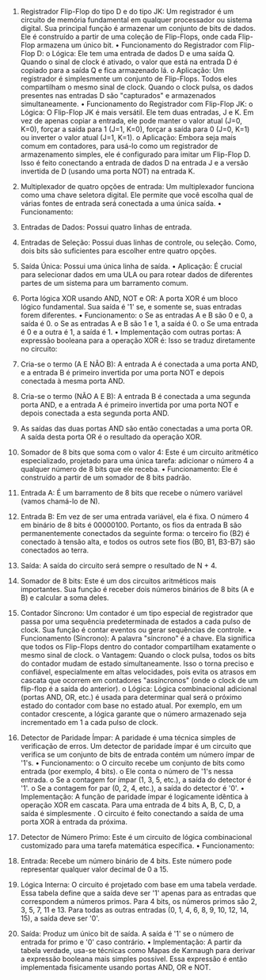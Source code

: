 1.	Registrador Flip-Flop do tipo D e do tipo JK:
Um registrador é um circuito de memória fundamental em qualquer processador ou sistema digital. Sua principal função é armazenar um conjunto de bits de dados. Ele é construído a partir de uma coleção de Flip-Flops, onde cada Flip-Flop armazena um único bit.
•	Funcionamento do Registrador com Flip-Flop D:
o	Lógica: Ele tem uma entrada de dados D e uma saída Q. Quando o sinal de clock é ativado, o valor que está na entrada D é copiado para a saída Q e fica armazenado lá.
o	Aplicação: Um registrador é simplesmente um conjunto de  Flip-Flops. Todos eles compartilham o mesmo sinal de clock. Quando o clock pulsa, os dados presentes nas entradas D são "capturados" e armazenados simultaneamente.
•	Funcionamento do Registrador com Flip-Flop JK:
o	Lógica: O Flip-Flop JK é mais versátil. Ele tem duas entradas, J e K. Em vez de apenas copiar a entrada, ele pode manter o valor atual (J=0, K=0), forçar a saída para 1 (J=1, K=0), forçar a saída para 0 (J=0, K=1) ou inverter o valor atual (J=1, K=1).
o	Aplicação: Embora seja mais comum em contadores, para usá-lo como um registrador de armazenamento simples, ele é configurado para imitar um Flip-Flop D. Isso é feito conectando a entrada de dados D na entrada J e a versão invertida de D (usando uma porta NOT) na entrada K.

2.	 Multiplexador de quatro opções de entrada:
Um multiplexador funciona como uma chave seletora digital. Ele permite que você escolha qual de várias fontes de entrada será conectada a uma única saída.
•	Funcionamento:
1.	Entradas de Dados: Possui quatro linhas de entrada.
2.	Entradas de Seleção: Possui duas linhas de controle, ou seleção. Como, dois bits são suficientes para escolher entre quatro opções.
3.	Saída Única: Possui uma única linha de saída.
•	Aplicação: É crucial para selecionar dados em uma ULA ou para rotear dados de diferentes partes de um sistema para um barramento comum.

3.	 Porta lógica XOR usando AND, NOT e OR:
A porta XOR é um bloco lógico fundamental. Sua saída é '1' se, e somente se, suas entradas forem diferentes.
•	Funcionamento:
o	Se as entradas A e B são 0 e 0, a saída é 0.
o	Se as entradas A e B são 1 e 1, a saída é 0.
o	Se uma entrada é 0 e a outra é 1, a saída é 1.
•	Implementação com outras portas: A expressão booleana para a operação XOR é: 
Isso se traduz diretamente no circuito:
1.	Cria-se o termo (A E NÃO B): A entrada A é conectada a uma porta AND, e a entrada B é primeiro invertida por uma porta NOT e depois conectada à mesma porta AND.
2.	Cria-se o termo (NÃO A E B): A entrada B é conectada a uma segunda porta AND, e a entrada A é primeiro invertida por uma porta NOT e depois conectada a esta segunda porta AND.
3.	As saídas das duas portas AND são então conectadas a uma porta OR. A saída desta porta OR é o resultado da operação XOR.

4.	 Somador de 8 bits que soma com o valor 4:
Este é um circuito aritmético especializado, projetado para uma única tarefa: adicionar o número 4 a qualquer número de 8 bits que ele receba.
•	Funcionamento: Ele é construído a partir de um somador de 8 bits padrão.
1.	Entrada A: É um barramento de 8 bits que recebe o número variável (vamos chamá-lo de N).
2.	Entrada B: Em vez de ser uma entrada variável, ela é fixa. O número 4 em binário de 8 bits é 00000100. Portanto, os fios da entrada B são permanentemente conectados da seguinte forma: o terceiro fio (B2) é conectado à tensão alta, e todos os outros sete fios (B0, B1, B3-B7) são conectados ao terra.
3.	Saída: A saída do circuito será sempre o resultado de N + 4.


8.  Somador de 8 bits:
Este é um dos circuitos aritméticos mais importantes. Sua função é receber dois números binários de 8 bits (A e B) e calcular a soma deles.

13. Contador Síncrono:
Um contador é um tipo especial de registrador que passa por uma sequência predeterminada de estados a cada pulso de clock. Sua função é contar eventos ou gerar sequências de controle.
•	Funcionamento (Síncrono): A palavra "síncrono" é a chave. Ela significa que todos os Flip-Flops dentro do contador compartilham exatamente o mesmo sinal de clock.
o	Vantagem: Quando o clock pulsa, todos os bits do contador mudam de estado simultaneamente. Isso o torna preciso e confiável, especialmente em altas velocidades, pois evita os atrasos em cascata que ocorrem em contadores "assíncronos" (onde o clock de um flip-flop é a saída do anterior).
o	Lógica: Lógica combinacional adicional (portas AND, OR, etc.) é usada para determinar qual será o próximo estado do contador com base no estado atual. Por exemplo, em um contador crescente, a lógica garante que o número armazenado seja incrementado em 1 a cada pulso de clock.

14. Detector de Paridade Ímpar:
A paridade é uma técnica simples de verificação de erros. Um detector de paridade ímpar é um circuito que verifica se um conjunto de bits de entrada contém um número ímpar de '1's.
•	Funcionamento:
o	O circuito recebe um conjunto de bits como entrada (por exemplo, 4 bits).
o	Ele conta o número de '1's nessa entrada.
o	Se a contagem for ímpar (1, 3, 5, etc.), a saída do detector é '1'.
o	Se a contagem for par (0, 2, 4, etc.), a saída do detector é '0'.
•	Implementação: A função de paridade ímpar é logicamente idêntica à operação XOR em cascata. Para uma entrada de 4 bits A, B, C, D, a saída é simplesmente  . O circuito é feito conectando a saída de uma porta XOR à entrada da próxima.

17. Detector de Número Primo:
Este é um circuito de lógica combinacional customizado para uma tarefa matemática específica.
•	Funcionamento:
1.	Entrada: Recebe um número binário de 4 bits. Este número pode representar qualquer valor decimal de 0 a 15.
2.	Lógica Interna: O circuito é projetado com base em uma tabela verdade. Essa tabela define que a saída deve ser '1' apenas para as entradas que correspondem a números primos. Para 4 bits, os números primos são 2, 3, 5, 7, 11 e 13. Para todas as outras entradas (0, 1, 4, 6, 8, 9, 10, 12, 14, 15), a saída deve ser '0'.
3.	Saída: Produz um único bit de saída. A saída é '1' se o número de entrada for primo e '0' caso contrário.
•	Implementação: A partir da tabela verdade, usa-se técnicas como Mapas de Karnaugh para derivar a expressão booleana mais simples possível. Essa expressão é então implementada fisicamente usando portas AND, OR e NOT.

